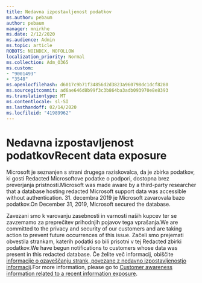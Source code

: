 ```yaml
---
title: Nedavna izpostavljenost podatkov
ms.author: pebaum
author: pebaum
manager: mnirkhe
ms.date: 2/12/2020
ms.audience: Admin
ms.topic: article
ROBOTS: NOINDEX, NOFOLLOW
localization_priority: Normal
ms.collection: Adm_O365
ms.custom:
- "9001493"
- "3548"
ms.openlocfilehash: d6017c9b71f34856d2d3823a960798dc1dcf8280
ms.sourcegitcommit: ad6ae646d8b99f3c3b864ba3adb093970e8e8393
ms.translationtype: MT
ms.contentlocale: sl-SI
ms.lasthandoff: 02/14/2020
ms.locfileid: "41989962"
---
```

# <a name="recent-data-exposure"></a><span data-ttu-id="05323-102">Nedavna izpostavljenost podatkov</span><span class="sxs-lookup"><span data-stu-id="05323-102">Recent data exposure</span></span>

<span data-ttu-id="05323-103">Microsoft je seznanjen s strani drugega raziskovalca, da je zbirka podatkov, ki gosti Redacted Microsoftove podatke o podpori, dostopna brez preverjanja pristnosti.</span><span class="sxs-lookup"><span data-stu-id="05323-103">Microsoft was made aware by a third-party researcher that a database hosting redacted Microsoft support data was accessible without authentication.</span></span> <span data-ttu-id="05323-104">31. decembra 2019 je Microsoft zavarovala bazo podatkov.</span><span class="sxs-lookup"><span data-stu-id="05323-104">On December 31, 2019, Microsoft secured the database.</span></span>

<span data-ttu-id="05323-105">Zavezani smo k varovanju zasebnosti in varnosti naših kupcev ter se zavzemamo za preprečitev prihodnjih pojavov tega vprašanja.</span><span class="sxs-lookup"><span data-stu-id="05323-105">We are committed to the privacy and security of our customers and are taking action to prevent future occurrences of this issue.</span></span> <span data-ttu-id="05323-106">Začeli smo prejemati obvestila strankam, katerih podatki so bili prisotni v tej Redacted zbirki podatkov.</span><span class="sxs-lookup"><span data-stu-id="05323-106">We have begun notifications to customers whose data was present in this redacted database.</span></span> <span data-ttu-id="05323-107">Če želite več informacij, obiščite [informacije o ozaveščanju strank, povezane z nedavno izpostavljenostjo informacij](https://aka.ms/privacyinfo).</span><span class="sxs-lookup"><span data-stu-id="05323-107">For more information, please go to [Customer awareness information related to a recent information exposure](https://aka.ms/privacyinfo).</span></span>
